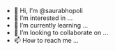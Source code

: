 - 👋 Hi, I’m @saurabhopoli
- 👀 I’m interested in ...
- 🌱 I’m currently learning ...
- 💞️ I’m looking to collaborate on ...
- 📫 How to reach me ...

<!---
saurabhopoli/saurabhopoli is a ✨ special ✨ repository because its `README.md` (this file) appears on your GitHub profile.
You can click the Preview link to take a look at your changes.
--->
